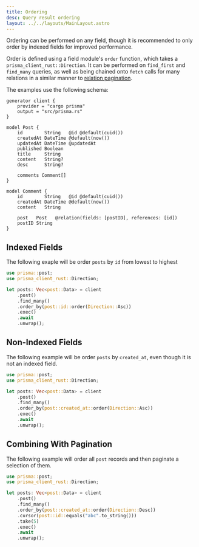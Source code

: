 ```yaml
---
title: Ordering
desc: Query result ordering
layout: ../../layouts/MainLayout.astro
---
```


Ordering can be performed on any field, though it is recommended to only order by indexed fields for improved performance.

Order is defined using a field module's `order` function, which takes a `prisma_client_rust::Direction`.
It can be performed on `find_first` and `find_many` queries, as well as being chained onto `fetch` calls for many relations in a similar manner to [relation pagination](pagination#relation-pagination).

The examples use the following schema:

```prisma
generator client {
    provider = "cargo prisma"
    output = "src/prisma.rs"
}

model Post {
    id        String   @id @default(cuid())
    createdAt DateTime @default(now())
    updatedAt DateTime @updatedAt
    published Boolean
    title     String
    content   String?
    desc      String?

    comments Comment[]
}

model Comment {
    id        String   @id @default(cuid())
    createdAt DateTime @default(now())
    content   String

    post   Post   @relation(fields: [postID], references: [id])
    postID String
}
```

## Indexed Fields

The following exaple will be order `posts` by `id` from lowest to highest

```rust
use prisma::post;
use prisma_client_rust::Direction;

let posts: Vec<post::Data> = client
    .post()
    .find_many()
    .order_by(post::id::order(Direction::Asc))
    .exec()
    .await
    .unwrap();
```

## Non-Indexed Fields

The following example will be order `posts` by `created_at`, even though it is not an indexed field.

```rust
use prisma::post;
use prisma_client_rust::Direction;

let posts: Vec<post::Data> = client
    .post()
    .find_many()
    .order_by(post::created_at::order(Direction::Asc))
    .exec()
    .await
    .unwrap();
```

## Combining With Pagination

The following example will order all `post` records and then paginate a selection of them.

```rust
use prisma::post;
use prisma_client_rust::Direction;

let posts: Vec<post::Data> = client
    .post()
    .find_many()
    .order_by(post::created_at::order(Direction::Desc))
    .cursor(post::id::equals("abc".to_string()))
    .take(5)
    .exec()
    .await
    .unwrap();
```
